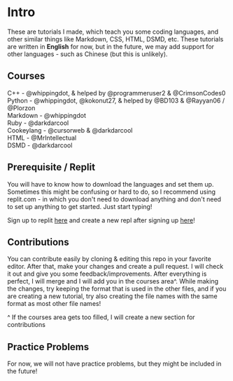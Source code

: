 # Intro

These are tutorials I made, which teach you some coding languages, and other similar things like Markdown, CSS, HTML, DSMD, etc. These tutorials are written in **English** for now, but in the future, we may add support for other languages - such as Chinese (but this is unlikely).

## Courses

C++ - @whippingdot, & helped by @programmeruser2 & @CrimsonCodes0 \
Python - @whippingdot, @kokonut27, & helped by @BD103 & @Rayyan06 / @Plorzon \
Markdown - @whippingdot \
Ruby - @darkdarcool \
Cookeylang - @cursorweb & @darkdarcool \
HTML - @MrIntellectual \
DSMD - @darkdarcool

## Prerequisite / Replit

You will have to know how to download the languages and set them up. Sometimes this might be confusing or hard to do, so I recommend using replit.com - in which you don't need to download anything and don't need to set up anything to get started. Just start typing!

Sign up to replit [here](https://replit.com/signup) and create a new repl after signing up [here](https://replit.com/new)!

## Contributions

You can contribute easily by cloning & editing this repo in your favorite editor. After that, make your changes and create a pull request. I will check it out and give you some feedback/improvements. After everything is perfect, I will merge and I will add you in the courses area^. While making the changes, try keeping the format that is used in the other files, and if you are creating a new tutorial, try also creating the file names with the same format as most other file names!

^ If the courses area gets too filled, I will create a new section for contributions

## Practice Problems

For now, we will not have practice problems, but they might be included in the future!
